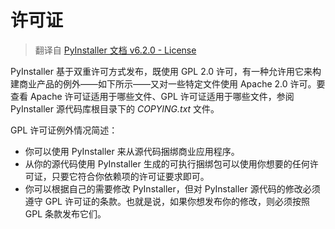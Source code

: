 # 许可证

> 翻译自 [PyInstaller 文档 v6.2.0 - License](https://pyinstaller.org/en/v6.2.0/license.html)

PyInstaller 基于双重许可方式发布，既使用 GPL 2.0 许可，有一种允许用它来构建商业产品的例外——如下所示——又对一些特定文件使用 Apache 2.0 许可。要查看 Apache 许可证适用于哪些文件、GPL 许可证适用于哪些文件，参阅 PyInstaller 源代码库根目录下的 *COPYING.txt* 文件。

GPL 许可证例外情况简述：

- 你可以使用 PyInstaller 来从源代码捆绑商业应用程序。
- 从你的源代码使用 PyInstaller 生成的可执行捆绑包可以使用你想要的任何许可证，只要它符合你依赖项的许可证要求即可。
- 你可以根据自己的需要修改 PyInstaller，但对 PyInstaller 源代码的修改必须遵守 GPL 许可证的条款。也就是说，如果你想发布你的修改，则必须按照 GPL 条款发布它们。
